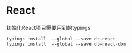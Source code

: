# React

初始化React项目需要用到的typings

    typings install  --global --save dt~react
    typings install  --global --save dt~react-dom